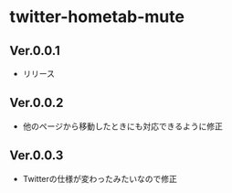 # twitter-hometab-mute

## Ver.0.0.1
- リリース
## Ver.0.0.2
- 他のページから移動したときにも対応できるように修正
## Ver.0.0.3
- Twitterの仕様が変わったみたいなので修正

